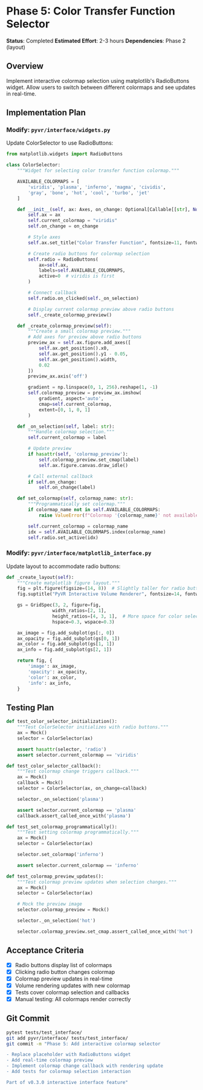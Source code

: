 # Phase 5: Color Transfer Function Selector

**Status**: Completed
**Estimated Effort**: 2-3 hours
**Dependencies**: Phase 2 (layout)

## Overview

Implement interactive colormap selection using matplotlib's RadioButtons widget. Allow users to switch between different colormaps and see updates in real-time.

## Implementation Plan

### Modify: `pyvr/interface/widgets.py`

Update ColorSelector to use RadioButtons:

```python
from matplotlib.widgets import RadioButtons

class ColorSelector:
    """Widget for selecting color transfer function colormap."""

    AVAILABLE_COLORMAPS = [
        'viridis', 'plasma', 'inferno', 'magma', 'cividis',
        'gray', 'bone', 'hot', 'cool', 'turbo', 'jet'
    ]

    def __init__(self, ax: Axes, on_change: Optional[Callable[[str], None]] = None):
        self.ax = ax
        self.current_colormap = "viridis"
        self.on_change = on_change

        # Style axes
        self.ax.set_title("Color Transfer Function", fontsize=11, fontweight='bold')

        # Create radio buttons for colormap selection
        self.radio = RadioButtons(
            ax=self.ax,
            labels=self.AVAILABLE_COLORMAPS,
            active=0  # viridis is first
        )

        # Connect callback
        self.radio.on_clicked(self._on_selection)

        # Display current colormap preview above radio buttons
        self._create_colormap_preview()

    def _create_colormap_preview(self):
        """Create a small colormap preview."""
        # Add axes for preview above radio buttons
        preview_ax = self.ax.figure.add_axes([
            self.ax.get_position().x0,
            self.ax.get_position().y1 - 0.05,
            self.ax.get_position().width,
            0.02
        ])
        preview_ax.axis('off')

        gradient = np.linspace(0, 1, 256).reshape(1, -1)
        self.colormap_preview = preview_ax.imshow(
            gradient, aspect='auto',
            cmap=self.current_colormap,
            extent=[0, 1, 0, 1]
        )

    def _on_selection(self, label: str):
        """Handle colormap selection."""
        self.current_colormap = label

        # Update preview
        if hasattr(self, 'colormap_preview'):
            self.colormap_preview.set_cmap(label)
            self.ax.figure.canvas.draw_idle()

        # Call external callback
        if self.on_change:
            self.on_change(label)

    def set_colormap(self, colormap_name: str):
        """Programmatically set colormap."""
        if colormap_name not in self.AVAILABLE_COLORMAPS:
            raise ValueError(f"Colormap '{colormap_name}' not available")

        self.current_colormap = colormap_name
        idx = self.AVAILABLE_COLORMAPS.index(colormap_name)
        self.radio.set_active(idx)
```

### Modify: `pyvr/interface/matplotlib_interface.py`

Update layout to accommodate radio buttons:

```python
def _create_layout(self):
    """Create matplotlib figure layout."""
    fig = plt.figure(figsize=(14, 8))  # Slightly taller for radio buttons
    fig.suptitle("PyVR Interactive Volume Renderer", fontsize=14, fontweight='bold')

    gs = GridSpec(3, 2, figure=fig,
                 width_ratios=[2, 1],
                 height_ratios=[4, 3, 1],  # More space for color selector
                 hspace=0.3, wspace=0.3)

    ax_image = fig.add_subplot(gs[:, 0])
    ax_opacity = fig.add_subplot(gs[0, 1])
    ax_color = fig.add_subplot(gs[1, 1])
    ax_info = fig.add_subplot(gs[2, 1])

    return fig, {
        'image': ax_image,
        'opacity': ax_opacity,
        'color': ax_color,
        'info': ax_info,
    }
```

## Testing Plan

```python
def test_color_selector_initialization():
    """Test ColorSelector initializes with radio buttons."""
    ax = Mock()
    selector = ColorSelector(ax)

    assert hasattr(selector, 'radio')
    assert selector.current_colormap == 'viridis'

def test_color_selector_callback():
    """Test colormap change triggers callback."""
    ax = Mock()
    callback = Mock()
    selector = ColorSelector(ax, on_change=callback)

    selector._on_selection('plasma')

    assert selector.current_colormap == 'plasma'
    callback.assert_called_once_with('plasma')

def test_set_colormap_programmatically():
    """Test setting colormap programmatically."""
    ax = Mock()
    selector = ColorSelector(ax)

    selector.set_colormap('inferno')

    assert selector.current_colormap == 'inferno'

def test_colormap_preview_updates():
    """Test colormap preview updates when selection changes."""
    ax = Mock()
    selector = ColorSelector(ax)

    # Mock the preview image
    selector.colormap_preview = Mock()

    selector._on_selection('hot')

    selector.colormap_preview.set_cmap.assert_called_once_with('hot')
```

## Acceptance Criteria

- [x] Radio buttons display list of colormaps
- [x] Clicking radio button changes colormap
- [x] Colormap preview updates in real-time
- [x] Volume rendering updates with new colormap
- [x] Tests cover colormap selection and callbacks
- [x] Manual testing: All colormaps render correctly

## Git Commit

```bash
pytest tests/test_interface/
git add pyvr/interface/ tests/test_interface/
git commit -m "Phase 5: Add interactive colormap selector

- Replace placeholder with RadioButtons widget
- Add real-time colormap preview
- Implement colormap change callback with rendering update
- Add tests for colormap selection interaction

Part of v0.3.0 interactive interface feature"
```

